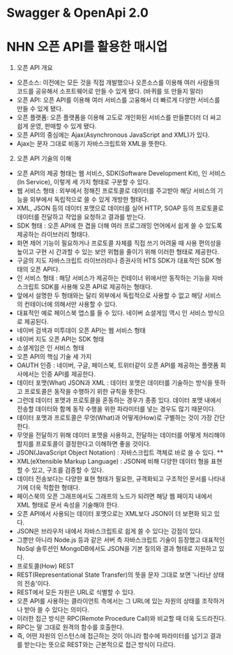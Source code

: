 # Swagger & OpenApi 2.0

# NHN 오픈 API를 활용한 매시업

1. 오픈 API 개요

- 오픈소스: 이전에는 모든 것을 직접 개발했으나 오픈소스를 이용해 여러 사람들의 코드를 공유해서 소프트웨어로 만들 수 있게 됐다. (바퀴를 또 만들지 말라)
- 오픈 API: 오픈 API를 이용해 여러 서비스를 고융해서 더 빠르게 다양한 서비스를 만들 수 있게 됐다.
- 오픈 플랫폼: 오픈 플랫폼을 이용해 고도로 개인화된 서비스를 만들뿐더러 더 싸고 쉽게 운영, 판매할 수 있게 됐다.
- 오픈 API의 중심에는 Ajax(Asynchronous JavaScript and XML)가 있다. 
- Ajax는 문자 그대로 비동기 자바스크립트와 XML을 뜻한다.

2. 오픈 API 기술의 이해

- 오픈 API의 제공 형태는 웹 서비스, SDK(Software Development Kit), 인 서비스(In Service), 이렇게 세 가지 형태로 구분할 수 있다.
- 웹 서비스 형태 : 외부에서 정해진 프로토콜로 데이터를 주고받아 해당 서비스의 기능을 외부에서 독립적으로 쓸 수 있게 개방한 형태다.
- XML, JSON 등의 데이터 포맷으로 데이터를 실어 HTTP, SOAP 등의 프로토콜로 데이터를 전달하고 작업을 요청하고 결과를 받는다.
- SDK 형태 : 오픈 API에 한 겹을 더해 여러 프로그래밍 언어에서 쉽게 쓸 수 있도록 제공하는 라이브러리 형태다.
- 화면 제어 기능이 필요하거나 프로토콜 자체를 직접 쓰기 어려울 때 사용 편의성을 높이고 구현 시 간과할 수 있는 보안 위협을 줄이기 위해 이러한 형태로 제공한다.
- 구글의 지도 자바스크립트 라이브러리나 증권사의 HTS SDK가 대표적인 SDK 형태의 오픈 API다.
- 인 서비스 형태 : 해당 서비스가 제공하는 컨테이너 위에서만 동작하는 기능을 자바스크립트 SDK를 사용해 오픈 API로 제공하는 형태다.
- 앞에서 설명한 두 형태와는 달리 외부에서 독립적으로 사용할 수 없고 해당 서비스의 컨테이너에 의해서만 사용할 수 있다.
- 대표적인 예로 페이스북 앱스를 들 수 있다. 네이버 쇼셜게임 역시 인 서비스 방식으로 제공된다.
- 네이버 검색과 미투데이 오픈 API는 웹 서비스 형태
- 네이버 지도 오픈 API는 SDK 형태
- 소셜게임은 인 서비스 형태
- 오픈 API의 핵심 기술 세 가지
- OAUTH 인증 : 네이버, 구글, 페이스북, 트위터같이 오픈 API를 제공하는 플랫폼 회사에서는 인증 API를 제공한다.
- 데이터 포맷(What) JSON과 XML : 데이터 포맷은 데이터를 기술하는 방식을 뜻하고 프로토콜은 동작을 수행하기 위한 규칙을 뜻한다.
- 그런데 데이터 포맷과 프로토콜을 혼동하는 경우가 종종 있다. 데이터 포맷 내에서 전송할 데이터와 함께 동작 수행을 위한 파라미터를 넣는 경우도 많기 때문이다.
- 데이터 포맷과 프로토콜은 무엇(What)과 어떻게(How)로 구별하는 것이 가장 간단한다.
- 무엇을 전달하기 위해 데이터 포맷을 사용하고, 전달하는 데이터를 어떻게 처리해야 할지를 프로토콜이 결정한다고 이해하면 좋을 것이다.
- JSON(JavaScript Object Notation) : 자바스크립트 객체로 바로 쓸 수 있다. **
- XML(eXtensible Markup Language) : JSON에 비해 다양한 데이터 형을 표현할 수 있고, 구조를 검증할 수 있다.
- 데이터 전송보다는 다양한 표현 형태가 필요한, 규격화되고 구조적인 문서를 나타내기에 더욱 적합한 형태다.
- 페이스북의 오픈 그래프에서도 그래프의 노드가 되려면 해당 웹 페이지 내에서 XML 형태로 문서 속성을 기술해야 한다.
- 오픈 API에서 사용되는 데이터 포맷으로는 XML보다 JSON이 더 보편화 되고 있다.
- JSON은 브라우저 내에서 자바스크립트로 쉽게 쓸 수 있다는 강점이 있다.
- 그뿐만 아니라 Node.js 등과 같은 서버 측 자바스크립트 기술이 등장했고 대표적인 NoSql 솔루션인 MongoDB에서도 JSON을 기본 질의와 결과 형태로 지원하고 있다.
- 프로토콜(How) REST
- REST(Representational State Transfer)의 뜻을 문자 그대로 보면 '나타난 상태의 전송'이다.
- REST에서 모든 자원은 URL로 식별할 수 있다.
- 오픈 API를 사용하는 클라이언트 측에서는 그 URL에 있는 자원의 상태를 조작하거나 받아 쓸 수 있다는 의미다.
- 이러한 접근 방식은 RPC(Remote Procedure Call)와 비교할 때 더욱 도드라진다.
- RPC는 말 그대로 원격의 함수를 호출한다.
- 즉, 어떤 자원의 인스턴스에 접근하는 것이 아니라 함수에 파라미터를 넘기고 결과를 받는다는 뜻으로 REST와는 근본적으로 접근 방식이 다르다.